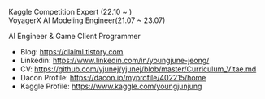 Kaggle Competition Expert (22.10 ~ )<br />
VoyagerX AI Modeling Engineer(21.07 ~ 23.07)

AI Engineer & Game Client Programmer


* Blog: https://dlaiml.tistory.com
* Linkedin: https://www.linkedin.com/in/youngjune-jeong/
* CV: https://github.com/yjunej/yjunej/blob/master/Curriculum_Vitae.md
* Dacon Profile: https://dacon.io/myprofile/402215/home
* Kaggle Profile: https://www.kaggle.com/youngjunjung
